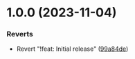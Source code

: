 # 1.0.0 (2023-11-04)


### Reverts

* Revert "!feat: Initial release" ([99a84de](https://github.com/alimertcetin/xiv.filo.inventorysystem/commit/99a84de9cbc7eb4b08a446b92a4d3bc5710020ba))
